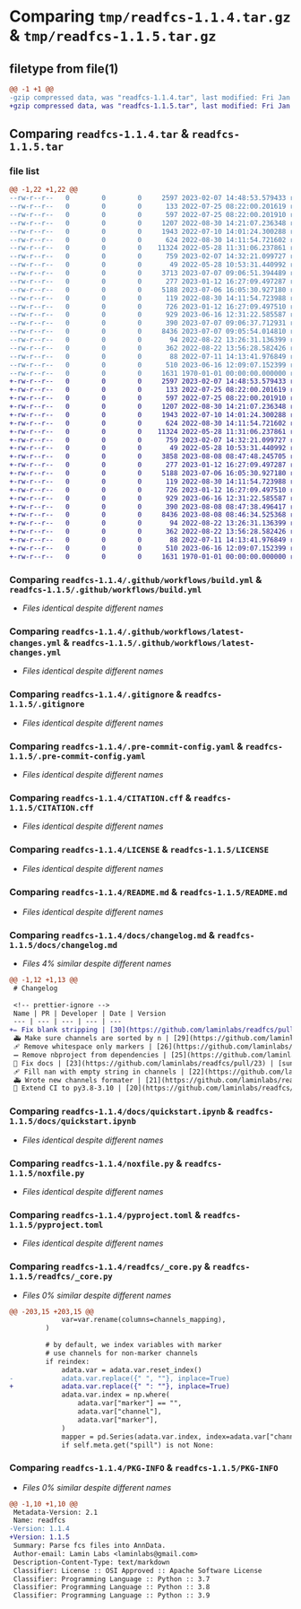 # Comparing `tmp/readfcs-1.1.4.tar.gz` & `tmp/readfcs-1.1.5.tar.gz`

## filetype from file(1)

```diff
@@ -1 +1 @@
-gzip compressed data, was "readfcs-1.1.4.tar", last modified: Fri Jan  1 00:00:00 2016, max compression
+gzip compressed data, was "readfcs-1.1.5.tar", last modified: Fri Jan  1 00:00:00 2016, max compression
```

## Comparing `readfcs-1.1.4.tar` & `readfcs-1.1.5.tar`

### file list

```diff
@@ -1,22 +1,22 @@
--rw-r--r--   0        0        0     2597 2023-02-07 14:48:53.579433 readfcs-1.1.4/.github/workflows/build.yml
--rw-r--r--   0        0        0      133 2022-07-25 08:22:00.201619 readfcs-1.1.4/.github/workflows/latest-changes.jinja2
--rw-r--r--   0        0        0      597 2022-07-25 08:22:00.201910 readfcs-1.1.4/.github/workflows/latest-changes.yml
--rw-r--r--   0        0        0     1207 2022-08-30 14:21:07.236348 readfcs-1.1.4/.gitignore
--rw-r--r--   0        0        0     1943 2022-07-10 14:01:24.300288 readfcs-1.1.4/.pre-commit-config.yaml
--rw-r--r--   0        0        0      624 2022-08-30 14:11:54.721602 readfcs-1.1.4/CITATION.cff
--rw-r--r--   0        0        0    11324 2022-05-28 11:31:06.237861 readfcs-1.1.4/LICENSE
--rw-r--r--   0        0        0      759 2023-02-07 14:32:21.099727 readfcs-1.1.4/README.md
--rw-r--r--   0        0        0       49 2022-05-28 10:53:31.440992 readfcs-1.1.4/docs/api.md
--rw-r--r--   0        0        0     3713 2023-07-07 09:06:51.394489 readfcs-1.1.4/docs/changelog.md
--rw-r--r--   0        0        0      277 2023-01-12 16:27:09.497287 readfcs-1.1.4/docs/index.md
--rw-r--r--   0        0        0     5188 2023-07-06 16:05:30.927180 readfcs-1.1.4/docs/quickstart.ipynb
--rw-r--r--   0        0        0      119 2022-08-30 14:11:54.723988 readfcs-1.1.4/lamin-project.yaml
--rw-r--r--   0        0        0      726 2023-01-12 16:27:09.497510 readfcs-1.1.4/noxfile.py
--rw-r--r--   0        0        0      929 2023-06-16 12:31:22.585587 readfcs-1.1.4/pyproject.toml
--rw-r--r--   0        0        0      390 2023-07-07 09:06:37.712931 readfcs-1.1.4/readfcs/__init__.py
--rw-r--r--   0        0        0     8436 2023-07-07 09:05:54.014810 readfcs-1.1.4/readfcs/_core.py
--rw-r--r--   0        0        0       94 2022-08-22 13:26:31.136399 readfcs-1.1.4/readfcs/datasets/__init__.py
--rw-r--r--   0        0        0      362 2022-08-22 13:56:28.582426 readfcs-1.1.4/readfcs/datasets/_datasets.py
--rw-r--r--   0        0        0       88 2022-07-11 14:13:41.976849 readfcs-1.1.4/tests/test_base.py
--rw-r--r--   0        0        0      510 2023-06-16 12:09:07.152399 readfcs-1.1.4/tests/test_notebooks.py
--rw-r--r--   0        0        0     1631 1970-01-01 00:00:00.000000 readfcs-1.1.4/PKG-INFO
+-rw-r--r--   0        0        0     2597 2023-02-07 14:48:53.579433 readfcs-1.1.5/.github/workflows/build.yml
+-rw-r--r--   0        0        0      133 2022-07-25 08:22:00.201619 readfcs-1.1.5/.github/workflows/latest-changes.jinja2
+-rw-r--r--   0        0        0      597 2022-07-25 08:22:00.201910 readfcs-1.1.5/.github/workflows/latest-changes.yml
+-rw-r--r--   0        0        0     1207 2022-08-30 14:21:07.236348 readfcs-1.1.5/.gitignore
+-rw-r--r--   0        0        0     1943 2022-07-10 14:01:24.300288 readfcs-1.1.5/.pre-commit-config.yaml
+-rw-r--r--   0        0        0      624 2022-08-30 14:11:54.721602 readfcs-1.1.5/CITATION.cff
+-rw-r--r--   0        0        0    11324 2022-05-28 11:31:06.237861 readfcs-1.1.5/LICENSE
+-rw-r--r--   0        0        0      759 2023-02-07 14:32:21.099727 readfcs-1.1.5/README.md
+-rw-r--r--   0        0        0       49 2022-05-28 10:53:31.440992 readfcs-1.1.5/docs/api.md
+-rw-r--r--   0        0        0     3858 2023-08-08 08:47:48.245705 readfcs-1.1.5/docs/changelog.md
+-rw-r--r--   0        0        0      277 2023-01-12 16:27:09.497287 readfcs-1.1.5/docs/index.md
+-rw-r--r--   0        0        0     5188 2023-07-06 16:05:30.927180 readfcs-1.1.5/docs/quickstart.ipynb
+-rw-r--r--   0        0        0      119 2022-08-30 14:11:54.723988 readfcs-1.1.5/lamin-project.yaml
+-rw-r--r--   0        0        0      726 2023-01-12 16:27:09.497510 readfcs-1.1.5/noxfile.py
+-rw-r--r--   0        0        0      929 2023-06-16 12:31:22.585587 readfcs-1.1.5/pyproject.toml
+-rw-r--r--   0        0        0      390 2023-08-08 08:47:38.496417 readfcs-1.1.5/readfcs/__init__.py
+-rw-r--r--   0        0        0     8436 2023-08-08 08:46:34.525368 readfcs-1.1.5/readfcs/_core.py
+-rw-r--r--   0        0        0       94 2022-08-22 13:26:31.136399 readfcs-1.1.5/readfcs/datasets/__init__.py
+-rw-r--r--   0        0        0      362 2022-08-22 13:56:28.582426 readfcs-1.1.5/readfcs/datasets/_datasets.py
+-rw-r--r--   0        0        0       88 2022-07-11 14:13:41.976849 readfcs-1.1.5/tests/test_base.py
+-rw-r--r--   0        0        0      510 2023-06-16 12:09:07.152399 readfcs-1.1.5/tests/test_notebooks.py
+-rw-r--r--   0        0        0     1631 1970-01-01 00:00:00.000000 readfcs-1.1.5/PKG-INFO
```

### Comparing `readfcs-1.1.4/.github/workflows/build.yml` & `readfcs-1.1.5/.github/workflows/build.yml`

 * *Files identical despite different names*

### Comparing `readfcs-1.1.4/.github/workflows/latest-changes.yml` & `readfcs-1.1.5/.github/workflows/latest-changes.yml`

 * *Files identical despite different names*

### Comparing `readfcs-1.1.4/.gitignore` & `readfcs-1.1.5/.gitignore`

 * *Files identical despite different names*

### Comparing `readfcs-1.1.4/.pre-commit-config.yaml` & `readfcs-1.1.5/.pre-commit-config.yaml`

 * *Files identical despite different names*

### Comparing `readfcs-1.1.4/CITATION.cff` & `readfcs-1.1.5/CITATION.cff`

 * *Files identical despite different names*

### Comparing `readfcs-1.1.4/LICENSE` & `readfcs-1.1.5/LICENSE`

 * *Files identical despite different names*

### Comparing `readfcs-1.1.4/README.md` & `readfcs-1.1.5/README.md`

 * *Files identical despite different names*

### Comparing `readfcs-1.1.4/docs/changelog.md` & `readfcs-1.1.5/docs/changelog.md`

 * *Files 4% similar despite different names*

```diff
@@ -1,12 +1,13 @@
 # Changelog
 
 <!-- prettier-ignore -->
 Name | PR | Developer | Date | Version
 --- | --- | --- | --- | ---
+✏️ Fix blank stripping | [30](https://github.com/laminlabs/readfcs/pull/30) | [sunnyosun](https://github.com/sunnyosun) | 2023-08-08 | 1.1.5
 🚑️ Make sure channels are sorted by n | [29](https://github.com/laminlabs/readfcs/pull/29) | [sunnyosun](https://github.com/sunnyosun) | 2023-07-07 | 1.1.4
 🩹 Remove whitespace only markers | [26](https://github.com/laminlabs/readfcs/pull/26) | [sunnyosun](https://github.com/sunnyosun) | 2023-06-27 | 1.1.3
 ➖ Remove nbproject from dependencies | [25](https://github.com/laminlabs/readfcs/pull/25) | [Koncopd](https://github.com/Koncopd) | 2023-06-04 | 1.1.2
 💚 Fix docs | [23](https://github.com/laminlabs/readfcs/pull/23) | [sunnyosun](https://github.com/sunnyosun) | 2023-02-07 |
 🩹 Fill nan with empty string in channels | [22](https://github.com/laminlabs/readfcs/pull/22) | [sunnyosun](https://github.com/sunnyosun) | 2023-02-07 | 1.1.1
 🚑 Wrote new channels formater | [21](https://github.com/laminlabs/readfcs/pull/21) | [sunnyosun](https://github.com/sunnyosun) | 2023-01-20 | 1.1.0
 👷 Extend CI to py3.8-3.10 | [20](https://github.com/laminlabs/readfcs/pull/20) | [sunnyosun](https://github.com/sunnyosun) | 2023-01-12 | 1.0.4
```

### Comparing `readfcs-1.1.4/docs/quickstart.ipynb` & `readfcs-1.1.5/docs/quickstart.ipynb`

 * *Files identical despite different names*

### Comparing `readfcs-1.1.4/noxfile.py` & `readfcs-1.1.5/noxfile.py`

 * *Files identical despite different names*

### Comparing `readfcs-1.1.4/pyproject.toml` & `readfcs-1.1.5/pyproject.toml`

 * *Files identical despite different names*

### Comparing `readfcs-1.1.4/readfcs/_core.py` & `readfcs-1.1.5/readfcs/_core.py`

 * *Files 0% similar despite different names*

```diff
@@ -203,15 +203,15 @@
             var=var.rename(columns=channels_mapping),
         )
 
         # by default, we index variables with marker
         # use channels for non-marker channels
         if reindex:
             adata.var = adata.var.reset_index()
-            adata.var.replace({" ", ""}, inplace=True)
+            adata.var.replace({" ": ""}, inplace=True)
             adata.var.index = np.where(
                 adata.var["marker"] == "",
                 adata.var["channel"],
                 adata.var["marker"],
             )
             mapper = pd.Series(adata.var.index, index=adata.var["channel"])
             if self.meta.get("spill") is not None:
```

### Comparing `readfcs-1.1.4/PKG-INFO` & `readfcs-1.1.5/PKG-INFO`

 * *Files 0% similar despite different names*

```diff
@@ -1,10 +1,10 @@
 Metadata-Version: 2.1
 Name: readfcs
-Version: 1.1.4
+Version: 1.1.5
 Summary: Parse fcs files into AnnData.
 Author-email: Lamin Labs <laminlabs@gmail.com>
 Description-Content-Type: text/markdown
 Classifier: License :: OSI Approved :: Apache Software License
 Classifier: Programming Language :: Python :: 3.7
 Classifier: Programming Language :: Python :: 3.8
 Classifier: Programming Language :: Python :: 3.9
```

